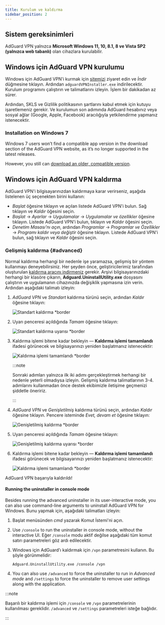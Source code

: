 ```yaml
---
title: Kurulum ve kaldırma
sidebar_position: 2
---
```


## Sistem gereksinimleri

AdGuard VPN yalnızca **Microsoft Windows 11, 10, 8.1, 8 ve Vista SP2 (yalnızca web tabanlı)** olan cihazlara kurulabilir.

## Windows için AdGuard VPN kurulumu

Windows için AdGuard VPN'i kurmak için [sitemizi](https://adguard-vpn.com/welcome.html) ziyaret edin ve *İndir* düğmesine tıklayın. Ardından `adguardVPNInstaller.exe` indirilecektir. Kurulum programını çalıştırın ve talimatlarını izleyin. İşlem bir dakikadan az sürer.

Ardından, SKLS ve Gizlilik politikasının şartlarını kabul etmek için kutuyu işaretlemeniz gerekir. Ve kurulumun son adımında AdGuard hesabınız veya sosyal ağlar (Google, Apple, Facebook) aracılığıyla yetkilendirme yapmanız istenecektir.

### Installation on Windows 7

Windows 7 users won’t find a compatible app version in the download section of the AdGuard VPN website, as it’s no longer supported in the latest releases.

However, you still can [download an older, compatible version](https://agrd.io/adguard_vpn_for_win7).

## Windows için AdGuard VPN kaldırma

AdGuard VPN'i bilgisayarınızdan kaldırmaya karar verirseniz, aşağıda listelenen üç seçenekten birini kullanın:

- *Başlat* öğesine tıklayın ve açılan listede AdGuard VPN'i bulun. Sağ tıklayın ve *Kaldır* öğesini seçin.
- *Başlat* → *Ayarlar* → *Uygulamalar* → *Uygulamalar ve özellikler* öğesine tıklayın. Listede AdGuard VPN'i bulun, tıklayın ve *Kaldır* öğesini seçin.
- *Denetim Masası'nı açın*, ardından *Programlar* → *Programlar ve Özellikler* → *Programı kaldır veya değiştir* öğesine tıklayın. Listede AdGuard VPN'i bulun, sağ tıklayın ve *Kaldır* öğesini seçin.

### Gelişmiş kaldırma {#advanced}

Normal kaldırma herhangi bir nedenle işe yaramazsa, gelişmiş bir yöntem kullanmayı deneyebilirsiniz. Her şeyden önce, geliştiricilerimiz tarafından oluşturulan [kaldırma aracını indirmeniz](https://cdn.adtidy.org/distr/windows/Uninstall_Utility.zip) gerekir. Arşivi bilgisayarınızdaki herhangi bir klasöre çıkarın, **Adguard.UninstallUtility.exe** dosyasını çalıştırın ve uygulamanın cihazınızda değişiklik yapmasına izin verin. Ardından aşağıdaki talimatı izleyin:

1. *AdGuard VPN* ve *Standart* kaldırma türünü seçin, ardından *Kaldır* öğesine tıklayın:

    ![Standart kaldırma *border](https://cdn.adguardvpn.com/content/kb/vpn/windows/vpn_standard.jpg)

1. Uyarı penceresi açıldığında *Tamam* öğesine tıklayın:

    ![Standart kaldırma uyarısı *border](https://cdn.adguard-vpn.com/content/kb/vpn/windows/vpn_standard_warning.jpg)

1. Kaldırma işlemi bitene kadar bekleyin — **Kaldırma işlemi tamamlandı** ifadesi görünecek ve bilgisayarınızı yeniden başlatmanız istenecektir:

    ![Kaldırma işlemi tamamlandı *border](https://cdn.adguardvpn.com/content/kb/vpn/windows/vpn_standard_complete.jpg)

    :::note

    Sonraki adımları yalnızca ilk iki adımı gerçekleştirmek herhangi bir nedenle yeterli olmadıysa izleyin. Gelişmiş kaldırma talimatlarının 3-4. adımlarını kullanmadan önce destek ekibimizle iletişime geçmenizi şiddetle öneririz.

    :::

1. *AdGuard VPN* ve *Genişletilmiş* kaldırma türünü seçin, ardından *Kaldır* öğesine tıklayın. Pencere isteminde *Evet, devam et* öğesine tıklayın:

    ![Genişletilmiş kaldırma *border](https://cdn.adguardvpn.com/content/kb/vpn/windows/vpn_extended.jpg)

1. Uyarı penceresi açıldığında *Tamam* öğesine tıklayın:

    ![Genişletilmiş kaldırma uyarısı *border](https://cdn.adguard-vpn.com/content/kb/vpn/windows/vpn_standard_warning.jpg)

1. Kaldırma işlemi bitene kadar bekleyin — **Kaldırma işlemi tamamlandı** ifadesi görünecek ve bilgisayarınızı yeniden başlatmanız istenecektir:

    ![Kaldırma işlemi tamamlandı *border](https://cdn.adguardvpn.com/content/kb/vpn/windows/vpn_extended_complete.jpg)

AdGuard VPN başarıyla kaldırıldı!

#### Running the uninstaller in console mode

Besides running the advanced uninstaller in its user-interactive mode, you can also use command-line arguments to uninstall AdGuard VPN for Windows. Bunu yapmak için, aşağıdaki talimatları izleyin:

1. Başlat menüsünden *cmd* yazarak Komut İstemi'ni açın.
2. Use `/console` to run the uninstaller in console mode, without the interactive UI. Eğer `/console` modu aktif değilse aşağıdaki tüm komut satırı parametreleri göz ardı edilecektir.
3. Windows için AdGuard'ı kaldırmak için `/vpn` parametresini kullanın. Bu şöyle görünmelidir:

   `Adguard.UninstallUtility.exe /console /vpn`

4. You can also use `/advanced` to force the uninstaller to run in *Advanced mode* and `/settings` to force the uninstaller to remove user settings along with the application.

:::note

Başarılı bir kaldırma işlemi için `/console` ve `/vpn` parametrelerinin kullanılması gereklidir. `/advanced` ve `/settings` parametreleri isteğe bağlıdır.

:::
